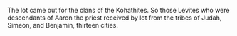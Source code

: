 The lot came out for the clans of the Kohathites. So those Levites who were descendants of Aaron the priest received by lot from the tribes of Judah, Simeon, and Benjamin, thirteen cities.
